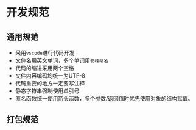 # 开发规范

## 通用规范
- 采用`vscode`进行代码开发
- 文件名用英文单词，多个单词用`驼峰命名`
- 代码的缩进采用两个空格
- 文件内容编码均统一为UTF-8
- 代码重要的地方一定要写注释
- 静态字符串强制使用单引号 
- 匿名函数统一使用箭头函数，多个参数/返回值时优先使用对象的结构赋值。


## 打包规范

